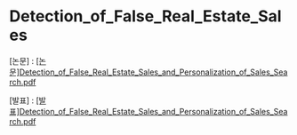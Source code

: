 # Detection_of_False_Real_Estate_Sales



[논문] : [[논문]Detection_of_False_Real_Estate_Sales_and_Personalization_of_Sales_Search.pdf](https://github.com/yjch00/Detection_of_False_Real_Estate_Sales/files/11131631/Detection_of_False_Real_Estate_Sales_and_Personalization_of_Sales_Search.pdf)

 
[발표] : [[발표]Detection_of_False_Real_Estate_Sales_and_Personalization_of_Sales_Search.pdf](https://github.com/yjch00/Detection_of_False_Real_Estate_Sales/files/11119507/Detection_of_False_Real_Estate_Sales_and_Personalization_of_Sales_Search.pdf)

